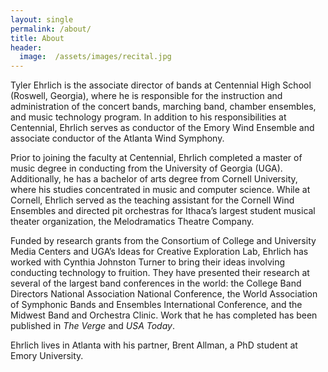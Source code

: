 ```yaml
---
layout: single
permalink: /about/
title: About
header:
  image:  /assets/images/recital.jpg
---
```


Tyler Ehrlich is the associate director of bands at Centennial High School (Roswell, Georgia), where he is responsible for the instruction and administration of the concert bands, marching band, chamber ensembles, and music technology program. In addition to his responsibilities at Centennial, Ehrlich serves as conductor of the Emory Wind Ensemble and associate conductor of the Atlanta Wind Symphony.

Prior to joining the faculty at Centennial, Ehrlich completed a master of music degree in conducting from the University of Georgia (UGA). Additionally, he has a bachelor of arts degree from Cornell University, where his studies concentrated in music and computer science. While at Cornell, Ehrlich served as the teaching assistant for the Cornell Wind Ensembles and directed pit orchestras for Ithaca’s largest student musical theater organization, the Melodramatics Theatre Company.

Funded by research grants from the Consortium of College and University Media Centers and UGA’s Ideas for Creative Exploration Lab, Ehrlich has worked with Cynthia Johnston Turner to bring their ideas involving conducting technology to fruition. They have presented their research at several of the largest band conferences in the world: the College Band Directors National Association National Conference, the World Association of Symphonic Bands and Ensembles International Conference, and the Midwest Band and Orchestra Clinic. Work that he has completed has been published in <i>The Verge</i> and <i>USA Today</i>.

Ehrlich lives in Atlanta with his partner, Brent Allman, a PhD student at Emory University.
